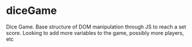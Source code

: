 # diceGame
Dice Game. Base structure of DOM manipulation through JS to reach a set score. Looking to add more variables to the game, possibly more players, etc
